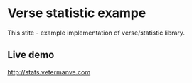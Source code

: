 # Verse statistic exampe
This stite - example implementation of verse/statistic library.

## Live demo
http://stats.vetermanve.com
